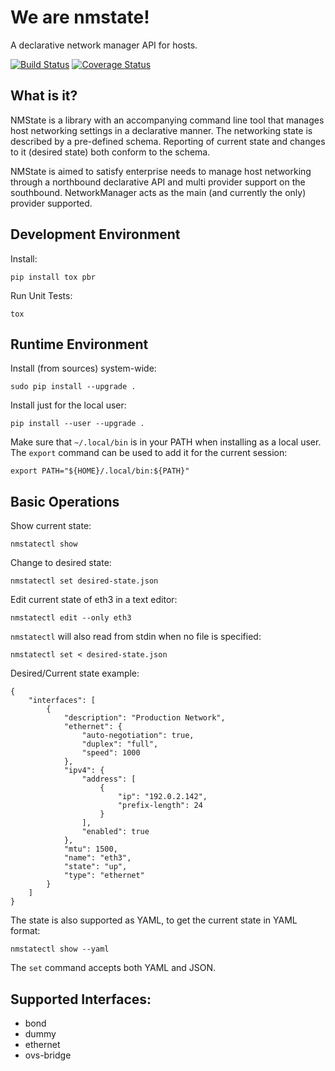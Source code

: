 # We are nmstate!
A declarative network manager API for hosts.

[![Build Status](https://travis-ci.org/nmstate/nmstate.png?branch=master)](https://travis-ci.org/nmstate/nmstate)
[![Coverage Status](https://coveralls.io/repos/github/nmstate/nmstate/badge.svg?branch=master)](https://coveralls.io/github/nmstate/nmstate?branch=master)

## What is it?
NMState is a library with an accompanying command line tool that manages
host networking settings in a declarative manner.
The networking state is described by a pre-defined schema.
Reporting of current state and changes to it (desired state) both conform to
the schema.

NMState is aimed to satisfy enterprise needs to manage host networking through
a northbound declarative API and multi provider support on the southbound.
NetworkManager acts as the main (and currently the only) provider supported.

## Development Environment

Install:
```shell
pip install tox pbr
```

Run Unit Tests:
```shell
tox
```

## Runtime Environment

Install (from sources) system-wide:
```shell
sudo pip install --upgrade .
```

Install just for the local user:

```shell
pip install --user --upgrade .
```

Make sure that `~/.local/bin` is in your PATH when installing as a local user.
The `export` command can be used to add it for the current session:

```shell
export PATH="${HOME}/.local/bin:${PATH}"
```


## Basic Operations

Show current state:
```shell
nmstatectl show
```

Change to desired state:
```shell
nmstatectl set desired-state.json
```

Edit current state of eth3 in a text editor:
```shell
nmstatectl edit --only eth3
```


`nmstatectl` will also read from stdin when no file is specified:


```shell
nmstatectl set < desired-state.json
```

Desired/Current state example:
```shell
{
    "interfaces": [
        {
            "description": "Production Network",
            "ethernet": {
                "auto-negotiation": true,
                "duplex": "full",
                "speed": 1000
            },
            "ipv4": {
                "address": [
                    {
                        "ip": "192.0.2.142",
                        "prefix-length": 24
                    }
                ],
                "enabled": true
            },
            "mtu": 1500,
            "name": "eth3",
            "state": "up",
            "type": "ethernet"
        }
    ]
}
```

The state is also supported as YAML, to get the current state in YAML format:

```shell
nmstatectl show --yaml
```

The `set` command accepts both YAML and JSON.

## Supported Interfaces:
- bond
- dummy
- ethernet
- ovs-bridge
